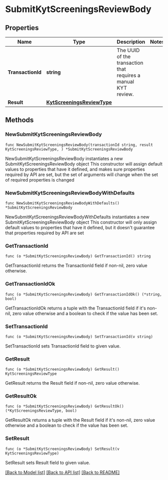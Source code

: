 # SubmitKytScreeningsReviewBody

## Properties

Name | Type | Description | Notes
------------ | ------------- | ------------- | -------------
**TransactionId** | **string** | The UUID of the transaction that requires a manual KYT review. | 
**Result** | [**KytScreeningsReviewType**](KytScreeningsReviewType.md) |  | 

## Methods

### NewSubmitKytScreeningsReviewBody

`func NewSubmitKytScreeningsReviewBody(transactionId string, result KytScreeningsReviewType, ) *SubmitKytScreeningsReviewBody`

NewSubmitKytScreeningsReviewBody instantiates a new SubmitKytScreeningsReviewBody object
This constructor will assign default values to properties that have it defined,
and makes sure properties required by API are set, but the set of arguments
will change when the set of required properties is changed

### NewSubmitKytScreeningsReviewBodyWithDefaults

`func NewSubmitKytScreeningsReviewBodyWithDefaults() *SubmitKytScreeningsReviewBody`

NewSubmitKytScreeningsReviewBodyWithDefaults instantiates a new SubmitKytScreeningsReviewBody object
This constructor will only assign default values to properties that have it defined,
but it doesn't guarantee that properties required by API are set

### GetTransactionId

`func (o *SubmitKytScreeningsReviewBody) GetTransactionId() string`

GetTransactionId returns the TransactionId field if non-nil, zero value otherwise.

### GetTransactionIdOk

`func (o *SubmitKytScreeningsReviewBody) GetTransactionIdOk() (*string, bool)`

GetTransactionIdOk returns a tuple with the TransactionId field if it's non-nil, zero value otherwise
and a boolean to check if the value has been set.

### SetTransactionId

`func (o *SubmitKytScreeningsReviewBody) SetTransactionId(v string)`

SetTransactionId sets TransactionId field to given value.


### GetResult

`func (o *SubmitKytScreeningsReviewBody) GetResult() KytScreeningsReviewType`

GetResult returns the Result field if non-nil, zero value otherwise.

### GetResultOk

`func (o *SubmitKytScreeningsReviewBody) GetResultOk() (*KytScreeningsReviewType, bool)`

GetResultOk returns a tuple with the Result field if it's non-nil, zero value otherwise
and a boolean to check if the value has been set.

### SetResult

`func (o *SubmitKytScreeningsReviewBody) SetResult(v KytScreeningsReviewType)`

SetResult sets Result field to given value.



[[Back to Model list]](../README.md#documentation-for-models) [[Back to API list]](../README.md#documentation-for-api-endpoints) [[Back to README]](../README.md)


